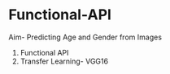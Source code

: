 # Functional-API

Aim- Predicting Age and Gender from Images

1) Functional API
2) Transfer Learning- VGG16

